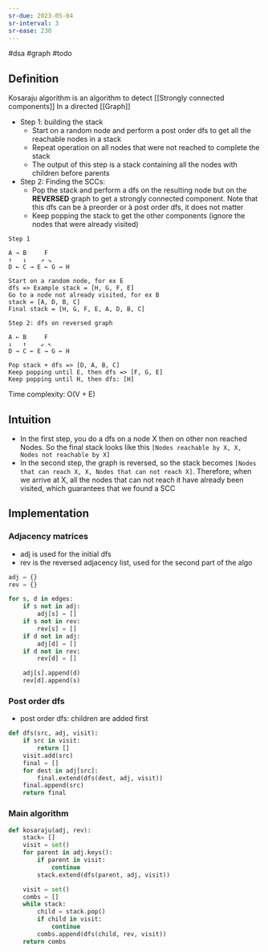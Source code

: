 ```yaml
---
sr-due: 2023-05-04
sr-interval: 3
sr-ease: 230
---
```


#dsa #graph #todo

## Definition
Kosaraju algorithm is an algorithm to detect [[Strongly connected components]] In a directed [[Graph]]

- Step 1: building the stack 
    - Start on a random node and perform a post order dfs to get all the reachable nodes in a stack 
    - Repeat operation on all nodes that were not reached to complete the stack
    - The output of this step is a stack containing all the nodes with children before parents
- Step 2: Finding the SCCs:
   - Pop the stack and perform a dfs on the resulting node but on the **REVERSED** graph to get a strongly connected component. Note that this dfs can be à preorder or à post order dfs, it does not matter
   - Keep popping the stack to get the other components (ignore the nodes that were already visited)

```text
Step 1

A → B     F
↑   ↓    ↗ ↘
D ← C → E ← G → H

Start on a random node, for ex E
dfs => Example stack = [H, G, F, E] 
Go to a node not already visited, for ex B
stack = [A, D, B, C]
Final stack = [H, G, F, E, A, D, B, C]
```

```text
Step 2: dfs on reversed graph

A ← B     F
↓   ↑    ↙ ↖
D → C ← E → G ← H

Pop stack + dfs => [D, A, B, C]
Keep popping until E, then dfs => [F, G, E]
Keep popping until H, then dfs: [H]
```
Time complexity: O(V + E)

## Intuition

- In the first step, you do a dfs on a node X then on other non reached Nodes. So the final stack looks like this `[Nodes reachable by X, X, Nodes not reachable by X]`
- In the second step, the graph is reversed, so the stack becomes `[Nodes that can reach X, X, Nodes that can not reach X]`.  Therefore, when we arrive at X, all the nodes that can not reach it have already been visited, which guarantees that we found a SCC

## Implementation

### Adjacency matrices
- adj is used for the initial dfs
- rev is the reversed adjacency list, used for the second part of the algo
```python
adj = {}
rev = {}

for s, d in edges:
	if s not in adj:
		adj[s] = []
	if s not in rev:
		rev[s] = []
	if d not in adj:
		adj[d] = []
	if d not in rev:
		rev[d] = []

	adj[s].append(d)
	rev[d].append(s)
```
### Post order dfs
- post order dfs: children are added first
```python
def dfs(src, adj, visit):
    if src in visit:
        return []
    visit.add(src)
    final = []
    for dest in adj[src]:
        final.extend(dfs(dest, adj, visit))
    final.append(src)
    return final
```
### Main algorithm 
```python
def kosaraju(adj, rev):    
    stack= []
    visit = set()
    for parent in adj.keys():
        if parent in visit:
            continue
        stack.extend(dfs(parent, adj, visit))

    visit = set()
    combs = []
    while stack:
        child = stack.pop()
        if child in visit:
            continue
        combs.append(dfs(child, rev, visit))
    return combs
```


